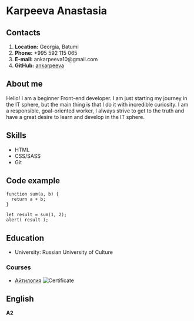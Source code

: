 # Karpeeva Anastasia
## Contacts
1. **Location:** Georgia, Batumi
2. **Phone:** +995 592 115 065
3. **E-mail:** ankarpeeva10@gmail\.com
4. **GitHub:** [ankarpeeva](https://github.com/karpeevaanastasiia)
## About me
Hello! I am a beginner Front-end developer. I am just starting my journey in the IT sphere, but the main thing is that I do it with incredible curiosity. I am a responsible, goal-oriented worker, I always strive to get to the truth and have a great desire to learn and develop in the IT sphere.
## Skills
- HTML
- CSS/SASS
- Git
## Code example
```
function sum(a, b) {
  return a + b;
}

let result = sum(1, 2);
alert( result );
```
## Education
- University: Russian University of Culture
### Courses
- [Айтилогия](https://itlogia.ru/)
![Certificate](https://itlogia.ru/upload/images/intensive-participant-certificate/1708618234KKw7k.jpeg)
## English
**A2**